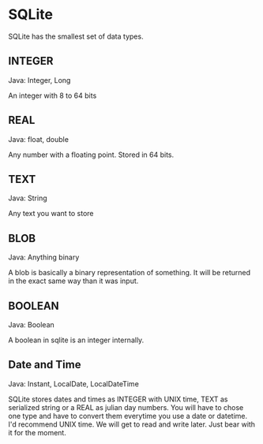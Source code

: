 # SQLite

SQLite has the smallest set of data types.

## INTEGER

Java: Integer, Long

An integer with 8 to 64 bits

## REAL

Java: float, double

Any number with a floating point. Stored in 64 bits.

## TEXT

Java: String

Any text you want to store

## BLOB

Java: Anything binary

A blob is basically a binary representation of something.
It will be returned in the exact same way than it was input.

## BOOLEAN

Java: Boolean

A boolean in sqlite is an integer internally.

## Date and Time

Java: Instant, LocalDate, LocalDateTime

SQLite stores dates and times as INTEGER with UNIX time, TEXT as serialized string or a REAL as julian day numbers.
You will have to chose one type and have to convert them everytime you use a date or datetime.
I'd recommend UNIX time.
We will get to read and write later. Just bear with it for the moment.
